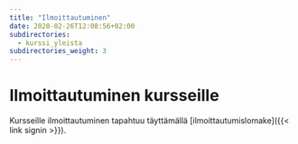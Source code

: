 ```yaml
---
title: "Ilmoittautuminen"
date: 2020-02-26T12:08:56+02:00
subdirectories:
  - kurssi_yleista
subdirectories_weight: 3
---
```

# Ilmoittautuminen kursseille
Kursseille ilmoittautuminen tapahtuu täyttämällä [ilmoittautumislomake]({{< link signin >}}).
